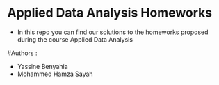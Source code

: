 # Applied Data Analysis Homeworks

- In this repo you can find our solutions to the homeworks proposed during the course Applied Data Analysis


#Authors :

- Yassine Benyahia
- Mohammed Hamza Sayah
